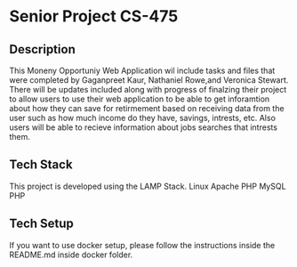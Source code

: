 # Senior Project CS-475

## Description
This Moneny Opportuniy Web Application wil include tasks and files that were completed by Gaganpreet Kaur, Nathaniel Rowe,and Veronica Stewart. There will be updates included along with progress of finalzing their project to allow users to use their web application to be able to get inforamtion about how they can save for retirmement based on receiving data from the user such as how much income do they have, savings, intrests, etc. Also users will be able to recieve information about jobs searches that intrests them.


## Tech Stack
This project is developed using the LAMP Stack.
Linux
Apache
PHP
MySQL
PHP

## Tech Setup
If you want to use docker setup, please follow the instructions inside the README.md inside docker folder.

